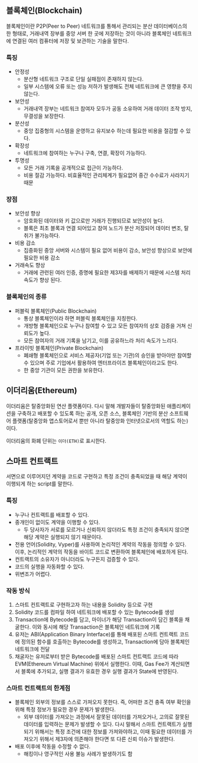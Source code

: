 ## 블록체인(Blockchain)

블록체인이란 P2P(Peer to Peer) 네트워크를 통해서 관리되는 분산 데이터베이스의 한 형태로, 거래내역 장부를 중앙 서버 한 곳에 저장하는 것이 아니라 블록체인 네트워크에 연결된 여러 컴퓨터에 저장 및 보관하는 기술을 말한다. 

### 특징

- 안정성
  - 분산형 네트워크 구조로 단일 실패점이 존재하지 않는다. 
  - 일부 시스템에 오류 또는 성능 저하가 발생해도 전체 네트워크에 큰 영향을 주지 않는다.
- 보안성
  - 거래내역 장부는 네트워크 참여자 모두가 공동 소유하여 거래 데이터 조작 방지, 무결성을 보장한다.
- 분산성
  - 중앙 집중형의 시스템을 운영하고 유지보수 하는데 필요한 비용을 절감할 수 있다.
- 확장성
  - 네트워크에 참여하는 누구나 구축, 연결, 확장이 가능하다.
- 투명성
  - 모든 거래 기록을 공개적으로 접근이 가능하다.
  - 비용 절감 가능하다. 비효율적인 관리체계가 필요없어 중간 수수료가 사라지기 때문

### 장점

- 보안성 향상
  - 암호화된 데이터와 키 값으로만 거래가 진행되므로 보안성이 높다.
  - 블록은 최초 블록과 연결 되어있고 참여 노드가 분산 저장되어 데이터 변조, 탈취가 불가능하다.
- 비용 감소
  - 집중화된 중앙 서버와 시스템이 필요 없어 비용이 감소, 보안성 향상으로 보안에 필요한 비용 감소
- 거래속도 향상
  - 거래에 관련된 여러 인증, 증명에 필요한 제3자를 배제하기 때문에 시스템 처리 속도가 향상 된다.



### 블록체인의 종류

- 퍼블릭 블록체인(Public Blockchain)
  - 통상 블록체인이라 하면 퍼블릭 블록체인을 지칭한다.
  - 개방형 블록체인으로 누구나 참여할 수 있고 모든 참여자의 상호 검증을 거쳐 신뢰도가 높다.
  - 모든 참여자의 거래 기록을 남기고, 이를 공유하느라 처리 속도가 느리다.
- 프라이빗 블록체인(Private Blockchain)
  - 폐쇄형 블록체인으로 서비스 제공자(기업 또는 기관)의 승인을 받아야만 참여할 수 있으며 주로 기업에서 활용하여 엔터프라이즈 블록체인이라고도 한다.
  - 한 중앙 기관이 모든 권한을 보유한다.



## 이더리움(Ethereum)

이더리움은 탈중앙화된 연산 플랫폼이다. 다시 말해 개발자들이 탈중앙화된 애플리케이션을 구축하고 배포할 수 있도록 하는 공개, 오픈 소스, 블록체인 기반의 분산 소프트웨어 플랫폼(탈중앙화 앱스토어로서 뿐만 아니라 탈중앙화 인터넷으로서의 역할도 하는)이다.

이더리움의 화폐 단위는 `이더(ETH)`로 표시한다.



## 스마트 컨트랙트

서면으로 이루어지던 계약을 코드로 구현하고 특정 조건이 충족되었을 때 해당 계약이 이행되게 하는 script를 말한다.

### 특징

- 누구나 컨트랙트를 배포할 수 있다.
- 중개인이 없이도 계약을 이행할 수 있다.
  - 두 당사자가 서로를 모르거나 신뢰하지 않더라도 특정 조건이 충족되지 않으면 해당 계약은 실행되지 않기 때문이다.
- 전용 언어(Solidity, Vyper)를 사용하여 논리적인 계약의 작동을 정의할 수 있다. 이후, 논리적인 계약의 작동을 바이트 코드로 변환하여 블록체인에 배포하게 된다.
- 컨트랙트의 소유자가 아니더라도 누구든지 검증할 수 있다.
- 코드의 실행을 자동화할 수 있다.
- 위변조가 어렵다.

### 작동 방식

1. 스마트 컨트랙트로 구현하고자 하는 내용을 Solidity 등으로 구현
2. Solidity 코드를 컴파일 하여 네트워크에 배포할 수 있는 Bytecode를 생성
3. Transaction에 Bytecode를 담고, 마이너가 해당 Transaction이 담긴 블록을 채굴한다. 이와 동시에 해당 Transaction은 블록체인 네트워크에 기록
4. 유저는 ABI(Application Binary Interface)를 통해 배포된 스마트 컨트랙트 코드에 정의된 함수를 호출하는 Bytecode를 생성하고, Transaction에 담아 블록체인 네트워크에 전달
5. 채굴자는 유저로부터 받은 Bytecode를 배포된 스마트 컨트랙트 코드에 따라 EVM(Ethereum Virtual Machine) 위에서 실행한다. 이때, Gas Fee가 계산되면서 블록에 추가되고, 실행 결과가 유효한 경우 실행 결과가 State에 반영된다.

### 스마트 컨트랙트의 한계점

- 블록체인 외부의 정보를 스스로 가져오지 못한다. 즉, 어떠한 조건 충족 여부 확인을 위해 특정 정보가 필요한 경우 문제가 발생한다.
  - 외부 데이터를 가져오는 과정에서 잘못된 데이터를 가져오거나, 고의로 잘못된 데이터를 입력하는 문제가 발생할 수 있다. 다시 말해서 스마트 컨트랙트가 실행되기 위해서는 특정 조건에 대한 정보를 가져와야하고, 이때 필요한 데이터를 가져오기 위해서 제3자에 의존해야 한다면 또 다른 신뢰 이슈가 발생한다.
- 배포 이후에 작동을 수정할 수 없다.
  - 해킹이나 영구적인 사용 불능 사례가 발생하기도 함
